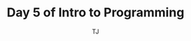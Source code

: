 ---
slug: intro-day5
title: Day 5 of Intro to Programming
author: TJ
tags: [training, dotNET, C#, TDD]
---